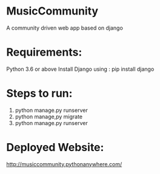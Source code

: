 # MusicCommunity
A community driven web app based on django

# Requirements:
  Python 3.6 or above
  Install Django using : pip install django
  
  # Steps to run:
  
  1. python manage.py runserver
  2. python manage,py migrate
  3. python manage.py runserver
  
  # Deployed Website:
  http://musiccommunity.pythonanywhere.com/
